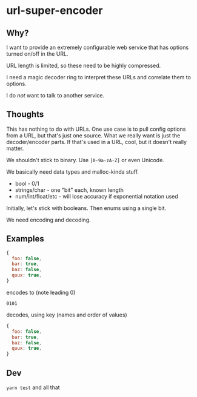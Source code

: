 # url-super-encoder


## Why?

I want to provide an extremely configurable web service that has options turned
on/off in the URL.

URL length is limited, so these need to be highly compressed.

I need a magic decoder ring to interpret these URLs and correlate them to
options.

I do _not_ want to talk to another service.


## Thoughts

This has nothing to do with URLs.  One use case is to pull config options from a
URL, but that's just one source.  What we really want is just the
decoder/encoder parts.  If that's used in a URL, cool, but it doesn't really
matter.


We shouldn't stick to binary.  Use `[0-9a-zA-Z]` or even Unicode.


We basically need data types and malloc-kinda stuff.
  * bool - 0/1
  * strings/char - one "bit" each, known length
  * num/int/float/etc - will lose accuracy if exponential notation used

  Initially, let's stick with booleans.
  Then enums using a single bit.


We need encoding and decoding.


## Examples

```js
{
  foo: false,
  bar: true,
  baz: false,
  quux: true,
}
```

encodes to (note leading 0)

```
0101
```

decodes, using key (names and order of values)

```js
{
  foo: false,
  bar: true,
  baz: false,
  quux: true,
}
```

## Dev

`yarn test` and all that
